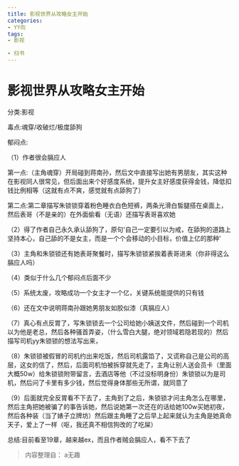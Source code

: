 ```yaml
---
title: 影视世界从攻略女主开始
categories:
- YY向
tags:
- 影视

- 扫书
---
```

# 影视世界从攻略女主开始
分类:影视

毒点:魂穿/收破烂/极度舔狗

郁闷点:

（1）作者很会膈应人

第一点:（主角魂穿）开局碰到蒋南孙，然后文中直接写出她有男朋友，其实这种在影视同人很常见，但后面出来个好感度系统，提升女主好感度获得金钱，降低扣钱比例相等（这就有点不爽，感觉就有点舔狗了）

第二点:第二章描写朱锁锁穿着粉色睡衣白色短裤，两条光滑白皙腿搭在桌面上，然后表哥（不是亲的）在外面偷看（无语）还描写表哥喜欢她

（2）得了作者自己永久承认舔狗了，原句'自己一定要引以为戒，在舔狗的道路上坚持本心，自己舔的不是女主，而是一个个会移动的小目标，价值上亿的那种'

（3）主角和朱锁锁还有她表哥聚餐时，描写朱锁锁紧挨着表哥进来（你非得这么膈应人吗）

（4）类似于什么几个郁闷点后面不少

（5）系统太废，攻略成功一个女主才一个亿，关键系统能提供的只有钱

（6）还在文中说明蒋南孙跟她男朋友如胶似漆（真膈应人）

（7）真心有点反胃了，写朱锁锁去一个公司给她小姨送文件，然后碰到一个司机以为他是老总，然后各种骚首弄姿，（什么雪白大腿，绝对领域若隐若现的）然后描写司机yy朱锁锁的想法写出来，

（8）朱锁锁被假冒的司机约出来吃饭，然后司机露馅了，又谎称自己是公司的高层，这女的信了，然后，后面司机怕被拆穿就先走了，主角让别人送会员卡（里面大概50w）给朱锁锁附带留言，去酒店等他（不过没标明身份）朱锁锁以为是司机，然后问了卡里有多少钱，然后觉得身体那些无所谓，就同意了

（9）后面就完全反胃看不下去了，主角到了之后，朱锁锁才问主角怎么在哪里，然后主角把她被骗了的事告诉她，然后说她第一次还在的话给她100w买她初夜，然后各种装（当了婊子立牌坊）然后跟主角睡了之后早上起来就认为主角是她真命天子，爱上了一样（呕，我还真不相信狗改的了吃屎）

总结:目前看至19章，越来越ex，而且作者贼会膈应人，看不下去了


> 内容整理自： a无趣